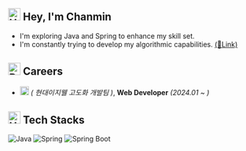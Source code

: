 ## <img src="https://raw.githubusercontent.com/Tarikul-Islam-Anik/Animated-Fluent-Emojis/master/Emojis/Hand%20gestures/Hand%20with%20Fingers%20Splayed%20Light%20Skin%20Tone.png" alt="Hand with Fingers Splayed Light Skin Tone" width="25" height="25" /> Hey, I'm Chanmin
- I'm exploring Java and Spring to enhance my skill set. <!--[(📚Link)](https://velog.io/@chanmin/series)--><br>
- I'm constantly trying to develop my algorithmic capabilities. [(🧠Link)](https://github.com/sungchanmin/algorithm)

## <img src="https://raw.githubusercontent.com/Tarikul-Islam-Anik/Animated-Fluent-Emojis/master/Emojis/Travel%20and%20places/Rocket.png" alt="Rocket" width="25" height="25" /> Careers
- <img src="https://recruit.ehyundai.com/images/icon/ci_img1.gif" height="18" /> _( 현대이지웰 고도화 개발팀 )_, **Web Developer** _(2024.01 ~ )_


<!--
## 🚀 Projects
- <code style="color : gray">🌱 BeginVegan (23.04 ~ 23.06)</code> [(🔗Link)](https://github.com/BeginVegan/BV-Document)<br>
- <code style="color : gray">🧑🏻‍💻 Dogroup (22.10 ~ 22.12)</code> [(🔗Link)](https://github.com/sungchanmin/dogroup)<br>
- <code style="color : gray">🏡 Get me a house (22.03 ~ 22.06)</code> [(🔗Link)](https://user26.notion.site/9b30d47010ff4968b5a68ff0d069d490?pvs=4)
-->

## <img src="https://raw.githubusercontent.com/Tarikul-Islam-Anik/Animated-Fluent-Emojis/master/Emojis/Objects/Hammer%20and%20Wrench.png" alt="Hammer and Wrench" width="25" height="25" /> Tech Stacks

![Java](https://img.shields.io/badge/Java-007396?style=flat&logo=Java&logoColor=white)
![Spring](https://img.shields.io/badge/Spring-6DB33F?style=flat&logo=spring&logoColor=white)
![Spring Boot](https://img.shields.io/badge/SpringBoot-6DB33F?style=flat&logo=spring-boot&logoColor=white)

<!--
## 👀 Once I Used

![OracleDB](https://img.shields.io/badge/OracleDB-ED2939?style=flat&logo=oracle&logoColor=white)
![MariaDB](https://img.shields.io/badge/MariaDB-003545?style=flat&logo=mariadb&logoColor=white)
![Linux](https://img.shields.io/badge/Linux-FCC624?style=flat&logo=linux&logoColor=black)
![Docker](https://img.shields.io/badge/Docker-189BCC?style=flat&logo=docker&logoColor=white)
![Amazon AWS](https://img.shields.io/badge/AmazonAWS-232F3E?style=flat&logo=amazon-aws&logoColor=white)
-->

<!--
## 📊 GitHub Stats
<p align="left">
  <img src="https://github-readme-stats-sand-six-91.vercel.app/api/top-langs/?username=sungchanmin&layout=compact&theme=algolia&hide_border=false" width="40%" />
  <img src="https://github-readme-stats.vercel.app/api?username=sungchanmin&show_icons=true&theme=algolia&hide_border=false" width="39%"/>
</p>

## 📫 Contact
Reach out via email at [behonestway@gmail.com](behonestway@gmail.com)
-->
